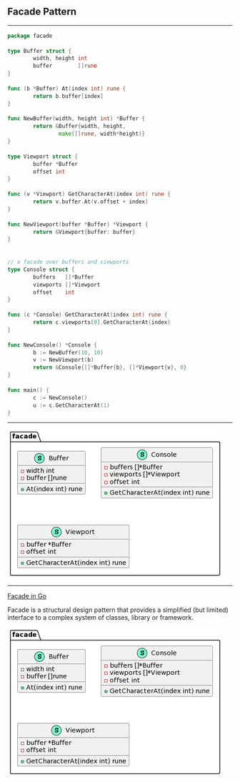 
## Facade Pattern 

***

```go
package facade

type Buffer struct {
        width, height int
        buffer        []rune
}

func (b *Buffer) At(index int) rune {
        return b.buffer[index]
}

func NewBuffer(width, height int) *Buffer {
        return &Buffer{width, height,
                make([]rune, width*height)}
}

type Viewport struct {
        buffer *Buffer
        offset int
}

func (v *Viewport) GetCharacterAt(index int) rune {
        return v.buffer.At(v.offset + index)
}

func NewViewport(buffer *Buffer) *Viewport {
        return &Viewport{buffer: buffer}
}


// a facade over buffers and viewports
type Console struct {
        buffers   []*Buffer
        viewports []*Viewport
        offset    int
}

func (c *Console) GetCharacterAt(index int) rune {
        return c.viewports[0].GetCharacterAt(index)
}

func NewConsole() *Console {
        b := NewBuffer(10, 10)
        v := NewViewport(b)
        return &Console{[]*Buffer{b}, []*Viewport{v}, 0}
}

func main() {
        c := NewConsole()
        u := c.GetCharacterAt(1)
}
```

***

![facade Pattern](images/facade.png)


***

[Facade in Go](https://refactoring.guru/design-patterns/facade/go/example)

Facade is a structural design pattern that provides a simplified (but limited) interface to a complex system of classes, library or framework.

![Conceptual Example](https://github.com/muarshad01/Design_Patterns_Go/blob/master/structural_design_patterns/sdp_images/facade.png)

